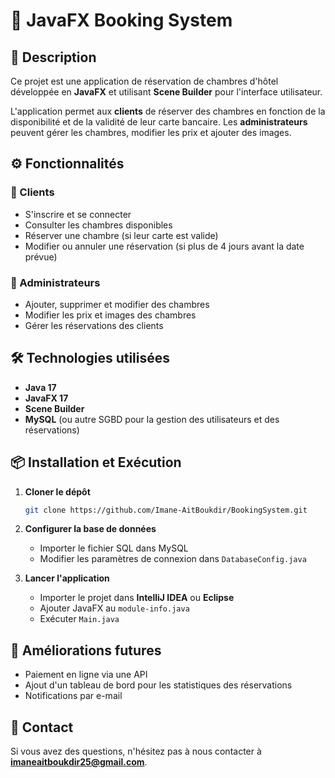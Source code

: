 # 📌 JavaFX Booking System  

## 📖 Description  
Ce projet est une application de réservation de chambres d'hôtel développée en **JavaFX** et utilisant **Scene Builder** pour l'interface utilisateur.  

L'application permet aux **clients** de réserver des chambres en fonction de la disponibilité et de la validité de leur carte bancaire. Les **administrateurs** peuvent gérer les chambres, modifier les prix et ajouter des images.  

## ⚙️ Fonctionnalités  
### 🔹 Clients  
- S'inscrire et se connecter  
- Consulter les chambres disponibles  
- Réserver une chambre (si leur carte est valide)  
- Modifier ou annuler une réservation (si plus de 4 jours avant la date prévue)  

### 🔹 Administrateurs  
- Ajouter, supprimer et modifier des chambres  
- Modifier les prix et images des chambres  
- Gérer les réservations des clients  

## 🛠️ Technologies utilisées  
- **Java 17**  
- **JavaFX 17**  
- **Scene Builder**  
- **MySQL** (ou autre SGBD pour la gestion des utilisateurs et des réservations)  

## 📦 Installation et Exécution  
1. **Cloner le dépôt**  
   ```bash
   git clone https://github.com/Imane-AitBoukdir/BookingSystem.git
   ```  
2. **Configurer la base de données**  
   - Importer le fichier SQL dans MySQL  
   - Modifier les paramètres de connexion dans `DatabaseConfig.java`  

3. **Lancer l'application**  
   - Importer le projet dans **IntelliJ IDEA** ou **Eclipse**  
   - Ajouter JavaFX au `module-info.java`  
   - Exécuter `Main.java`  

## 🚀 Améliorations futures  
- Paiement en ligne via une API  
- Ajout d'un tableau de bord pour les statistiques des réservations  
- Notifications par e-mail  

## 📩 Contact    
Si vous avez des questions, n'hésitez pas à nous contacter à **[imaneaitboukdir25@gmail.com](mailto:imaneaitboukdir25@gmail.com)**.  
